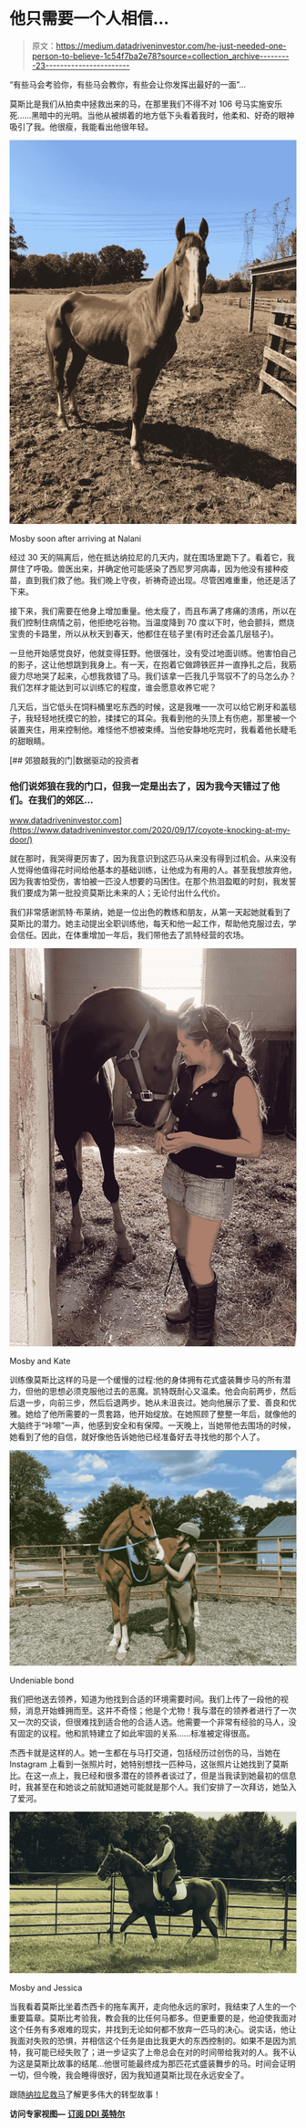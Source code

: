 # 他只需要一个人相信…

> 原文：<https://medium.datadriveninvestor.com/he-just-needed-one-person-to-believe-1c54f7ba2e78?source=collection_archive---------23----------------------->

“有些马会考验你，有些马会教你，有些会让你发挥出最好的一面”…

莫斯比是我们从拍卖中拯救出来的马，在那里我们不得不对 106 号马实施安乐死……黑暗中的光明。当他从被绑着的地方低下头看着我时，他柔和、好奇的眼神吸引了我。他很瘦，我能看出他很年轻。

![](img/7a4f08f607bb7b3668ba07be976ef0ef.png)

Mosby soon after arriving at Nalani

经过 30 天的隔离后，他在抵达纳拉尼的几天内，就在围场里跪下了。看着它，我屏住了呼吸。兽医出来，并确定他可能感染了西尼罗河病毒，因为他没有接种疫苗，直到我们救了他。我们晚上守夜，祈祷奇迹出现。尽管困难重重，他还是活了下来。

接下来，我们需要在他身上增加重量。他太瘦了，而且布满了疼痛的溃疡，所以在我们控制住病情之前，他拒绝吃谷物。当温度降到 70 度以下时，他会颤抖，燃烧宝贵的卡路里，所以从秋天到春天，他都住在毯子里(有时还会盖几层毯子)。

一旦他开始感觉良好，他就变得狂野。他很强壮，没有受过地面训练。他害怕自己的影子，这让他想跳到我身上。有一天，在抱着它做蹄铁匠并一直挣扎之后，我筋疲力尽地哭了起来，心想我救错了马。我们该拿一匹我几乎驾驭不了的马怎么办？我们怎样才能达到可以训练它的程度，谁会愿意收养它呢？

几天后，当它低头在饲料桶里吃东西的时候，这是我唯一一次可以给它刷牙和盖毯子，我轻轻地抚摸它的脸，揉揉它的耳朵。我看到他的头顶上有伤疤，那里被一个装置夹住，用来控制他。难怪他不想被束缚。当他安静地吃完时，我看着他长睫毛的甜眼睛。

[](https://www.datadriveninvestor.com/2020/09/17/coyote-knocking-at-my-door/) [## 郊狼敲我的门|数据驱动的投资者

### 他们说郊狼在我的门口，但我一定是出去了，因为我今天错过了他们。在我们的郊区…

www.datadriveninvestor.com](https://www.datadriveninvestor.com/2020/09/17/coyote-knocking-at-my-door/) 

就在那时，我哭得更厉害了，因为我意识到这匹马从来没有得到过机会。从来没有人觉得他值得花时间给他基本的基础训练，让他成为有用的人。甚至我想放弃他，因为我害怕受伤，害怕被一匹没人想要的马困住。在那个热泪盈眶的时刻，我发誓我们要成为第一批投资莫斯比未来的人；无论付出什么代价。

我们非常感谢凯特·布莱纳，她是一位出色的教练和朋友，从第一天起她就看到了莫斯比的潜力。她主动提出全职训练他，每天和他一起工作，帮助他克服过去，学会信任。因此，在体重增加一年后，我们带他去了凯特经营的农场。

![](img/45dd5213d12d42d0598651d6514b65c7.png)

Mosby and Kate

训练像莫斯比这样的马是一个缓慢的过程:他的身体拥有花式盛装舞步马的所有潜力，但他的思想必须克服他过去的恶魔。凯特既耐心又温柔。他会向前两步，然后后退一步，向前三步，然后后退两步。她从未沮丧过。她向他展示了爱、善良和优雅。她给了他所需要的一贯套路，他开始绽放。在她照顾了整整一年后，就像他的大脑终于“咔嚓”一声，他感到安全和有保障。一天晚上，当她带他去围场的时候，她看到了他的自信，就好像他告诉她他已经准备好去寻找他的那个人了。

![](img/5a235dfe42072ba6dc3649b377f3b18d.png)

Undeniable bond

我们把他送去领养，知道为他找到合适的环境需要时间。我们上传了一段他的视频，消息开始蜂拥而至。这并不奇怪；他是个尤物！我与潜在的领养者进行了一次又一次的交谈，但很难找到适合他的合适人选。他需要一个非常有经验的马人，没有固定的议程。他和凯特建立了如此牢固的关系……标准被定得很高。

杰西卡就是这样的人。她一生都在与马打交道，包括经历过创伤的马，当她在 Instagram 上看到一张照片时，她特别想找一匹种马，这张照片让她找到了莫斯比。在这一点上，我已经和很多潜在的领养者谈过了，但是当我读到她最初的信息时，我甚至在和她谈之前就知道她可能就是那个人。我们安排了一次拜访，她坠入了爱河。

![](img/6f7074cae1395df4151def79d13d9b2d.png)

Mosby and Jessica

当我看着莫斯比坐着杰西卡的拖车离开，走向他永远的家时，我结束了人生的一个重要篇章。莫斯比考验我，教会我的比任何马都多。但更重要的是，他迫使我面对这个任务有多艰难的现实，并找到无论如何都不放弃一匹马的决心。说实话，他让我面对失败的恐惧，并相信这个任务是由比我更大的东西控制的。如果不是因为凯特，我可能已经失败了；进一步证实了上帝总会在对的时间带给我对的人。我不认为这是莫斯比故事的结尾…他很可能最终成为那匹花式盛装舞步的马。时间会证明一切，但今晚，我会睡得很好，因为我知道莫斯比现在永远安全了。

跟随[纳拉尼救马](https://www.nalanihr.org/)了解更多伟大的转型故事！

**访问专家视图—** [**订阅 DDI 英特尔**](https://datadriveninvestor.com/ddi-intel)